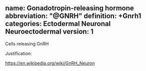 name: Gonadotropin-releasing hormone
abbreviation: "@GNRH"
definition: +Gnrh1
categories: Ectodermal Neuronal Neuroectodermal
version: 1
---

Cells releasing GnRH

Justification:

https://en.wikipedia.org/wiki/GnRH_Neuron
